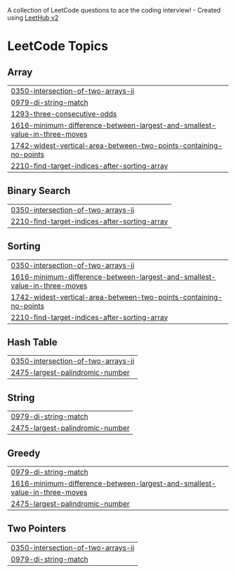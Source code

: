 A collection of LeetCode questions to ace the coding interview! - Created using [LeetHub v2](https://github.com/arunbhardwaj/LeetHub-2.0)
<!---LeetCode Topics Start-->
# LeetCode Topics
## Array
|  |
| ------- |
| [0350-intersection-of-two-arrays-ii](https://github.com/Abhyuday1904/Leetcode-Solutions/tree/master/0350-intersection-of-two-arrays-ii) |
| [0979-di-string-match](https://github.com/Abhyuday1904/Leetcode-Solutions/tree/master/0979-di-string-match) |
| [1293-three-consecutive-odds](https://github.com/Abhyuday1904/Leetcode-Solutions/tree/master/1293-three-consecutive-odds) |
| [1616-minimum-difference-between-largest-and-smallest-value-in-three-moves](https://github.com/Abhyuday1904/Leetcode-Solutions/tree/master/1616-minimum-difference-between-largest-and-smallest-value-in-three-moves) |
| [1742-widest-vertical-area-between-two-points-containing-no-points](https://github.com/Abhyuday1904/Leetcode-Solutions/tree/master/1742-widest-vertical-area-between-two-points-containing-no-points) |
| [2210-find-target-indices-after-sorting-array](https://github.com/Abhyuday1904/Leetcode-Solutions/tree/master/2210-find-target-indices-after-sorting-array) |
## Binary Search
|  |
| ------- |
| [0350-intersection-of-two-arrays-ii](https://github.com/Abhyuday1904/Leetcode-Solutions/tree/master/0350-intersection-of-two-arrays-ii) |
| [2210-find-target-indices-after-sorting-array](https://github.com/Abhyuday1904/Leetcode-Solutions/tree/master/2210-find-target-indices-after-sorting-array) |
## Sorting
|  |
| ------- |
| [0350-intersection-of-two-arrays-ii](https://github.com/Abhyuday1904/Leetcode-Solutions/tree/master/0350-intersection-of-two-arrays-ii) |
| [1616-minimum-difference-between-largest-and-smallest-value-in-three-moves](https://github.com/Abhyuday1904/Leetcode-Solutions/tree/master/1616-minimum-difference-between-largest-and-smallest-value-in-three-moves) |
| [1742-widest-vertical-area-between-two-points-containing-no-points](https://github.com/Abhyuday1904/Leetcode-Solutions/tree/master/1742-widest-vertical-area-between-two-points-containing-no-points) |
| [2210-find-target-indices-after-sorting-array](https://github.com/Abhyuday1904/Leetcode-Solutions/tree/master/2210-find-target-indices-after-sorting-array) |
## Hash Table
|  |
| ------- |
| [0350-intersection-of-two-arrays-ii](https://github.com/Abhyuday1904/Leetcode-Solutions/tree/master/0350-intersection-of-two-arrays-ii) |
| [2475-largest-palindromic-number](https://github.com/Abhyuday1904/Leetcode-Solutions/tree/master/2475-largest-palindromic-number) |
## String
|  |
| ------- |
| [0979-di-string-match](https://github.com/Abhyuday1904/Leetcode-Solutions/tree/master/0979-di-string-match) |
| [2475-largest-palindromic-number](https://github.com/Abhyuday1904/Leetcode-Solutions/tree/master/2475-largest-palindromic-number) |
## Greedy
|  |
| ------- |
| [0979-di-string-match](https://github.com/Abhyuday1904/Leetcode-Solutions/tree/master/0979-di-string-match) |
| [1616-minimum-difference-between-largest-and-smallest-value-in-three-moves](https://github.com/Abhyuday1904/Leetcode-Solutions/tree/master/1616-minimum-difference-between-largest-and-smallest-value-in-three-moves) |
| [2475-largest-palindromic-number](https://github.com/Abhyuday1904/Leetcode-Solutions/tree/master/2475-largest-palindromic-number) |
## Two Pointers
|  |
| ------- |
| [0350-intersection-of-two-arrays-ii](https://github.com/Abhyuday1904/Leetcode-Solutions/tree/master/0350-intersection-of-two-arrays-ii) |
| [0979-di-string-match](https://github.com/Abhyuday1904/Leetcode-Solutions/tree/master/0979-di-string-match) |
<!---LeetCode Topics End-->